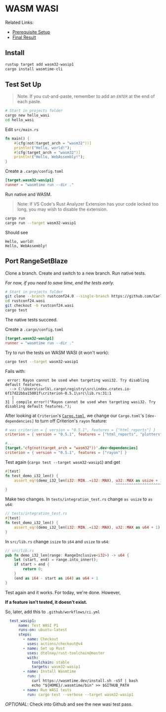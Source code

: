 # WASM WASI

Related Links:

* [Prerequisite Setup](setup.md)
* [Final Result](https://github.com/CarlKCarlK/range-set-blaze/tree/rustconf24.wasi)

## Install

```bash
rustup target add wasm32-wasip1
cargo install wasmtime-cli
```

## Test Set Up

> Note: If you cut-and-paste, remember to add an *`ENTER`* at the end of each paste.

```bash
# Start in projects folder
cargo new hello_wasi
cd hello_wasi
```

Edit `src/main.rs`

```rust
fn main() {
    #[cfg(not(target_arch = "wasm32"))]
    println!("Hello, world!");
    #[cfg(target_arch = "wasm32")]
    println!("Hello, WebAssembly!");
}
```

Create a `.cargo/config.toml`

```toml
[target.wasm32-wasip1]
runner = "wasmtime run --dir ."
```

Run native and WASM.

> Note: If VS Code's Rust Analyzer Extension has your code locked too long,
> you may wish to disable the extension.

```bash
cargo run
cargo run --target wasm32-wasip1
```

Should see

```text
Hello, world!
Hello, WebAssembly!
```

## Port RangeSetBlaze

Clone a branch. Create and switch to a new branch. Run native tests.

*For now, if you need to save time, end the tests early.*

```bash
# Start in projects folder
git clone --branch rustconf24.0 --single-branch https://github.com/CarlKCarlK/range-set-blaze.git rustconf24.wasi
cd rustconf24.wasi
git checkout -b rustconf24.wasi
cargo test
```

The native tests succeed.

Create a `.cargo/config.toml`

```toml
[target.wasm32-wasip1]
runner = "wasmtime run --dir ."
```

Try to run the tests on WASM WASI (it won't work):

```bash
cargo test --target wasm32-wasip1
```

Fails with:

```text
 error: Rayon cannot be used when targeting wasi32. Try disabling default features.
  --> C:\Users\carlk\.cargo\registry\src\index.crates.io-6f17d22bba15001f\criterion-0.5.1\src\lib.rs:31:1
   |
31 | compile_error!("Rayon cannot be used when targeting wasi32. Try disabling default features.");
 ```

After looking at `Criterion`'s [`Cargo.toml`](https://github.com/bheisler/criterion.rs/blob/master/Cargo.toml), we change our `Cargo.toml`'s `[dev-dependencies]` to turn off Criterion's `rayon` feature:

```toml
# was criterion = { version = "0.5.1", features = ["html_reports"] }
criterion = { version = "0.5.1", features = ["html_reports", "plotters", "cargo_bench_support"], default-features = false }

#...
[target.'cfg(not(target_arch = "wasm32"))'.dev-dependencies]
criterion = { version = "0.5.1", features = ["rayon"] }
```

Test again (`cargo test --target wasm32-wasip1`) and get

```rust
#[test]
fn test_demo_i32_len() {
    assert_eq!(demo_i32_len(i32::MIN..=i32::MAX), u32::MAX as usize + 1);
                                                  ^^^^^^^^^^^^^^^^^^^^^ attempt to compute `usize::MAX + 1_usize`, which would overflow    
}
```

Make two changes. In `tests/integration_test.rs` change `as usize` to `as u64`:

```rust
// tests/integration_test.rs
#[test]
fn test_demo_i32_len() {
    assert_eq!(demo_i32_len(i32::MIN..=i32::MAX), u32::MAX as u64 + 1);
}
```

In `src/lib.rs` change `isize` to `i64` and `usize` to `u64`:

```rust
// src/lib.rs
pub fn demo_i32_len(range: RangeInclusive<i32>) -> u64 {
    let (start, end) = range.into_inner();
    if start > end {
        return 0;
    }
    (end as i64 - start as i64) as u64 + 1
}
```

Test again and it works. For today, we're done. However,

**If a feature isn’t tested, it doesn’t exist.**

So, later, add this to `.github/workflows/ci.yml`

```yml
  test_wasip1:
      name: Test WASI P1
      runs-on: ubuntu-latest
      steps:
        - name: Checkout
          uses: actions/checkout@v4
        - name: Set up Rust
          uses: dtolnay/rust-toolchain@master
          with:
            toolchain: stable
            targets: wasm32-wasip1
        - name: Install Wasmtime
          run: |
            curl https://wasmtime.dev/install.sh -sSf | bash
            echo "${HOME}/.wasmtime/bin" >> $GITHUB_PATH
        - name: Run WASI tests
          run: cargo test --verbose --target wasm32-wasip1
```

*OPTIONAL*:
Check into Github and see the new wasi test pass.
